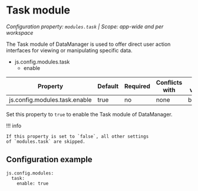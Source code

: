 # Task module

*Configuration property: `modules.task` | Scope: app-wide and per workspace*

The Task module of DataManager is used to offer direct user action interfaces for viewing or manipulating specific data.

-   js.config.modules.task
    -   enable

| Property | Default | Required | Conflicts with | Valid values |
| -------- | ------- | -------- | -------------- | ------------ |
| js.config.modules.task.enable | true | no | none | boolean |

Set this property to `true` to enable the Task module of DataManager.

!!! info

    If this property is set to `false`, all other settings of `modules.task` are skipped.

## Configuration example

```
js.config.modules:
  task:
    enable: true
```
